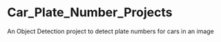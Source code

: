 # Car_Plate_Number_Projects
An Object Detection project to detect plate numbers for cars in an image
